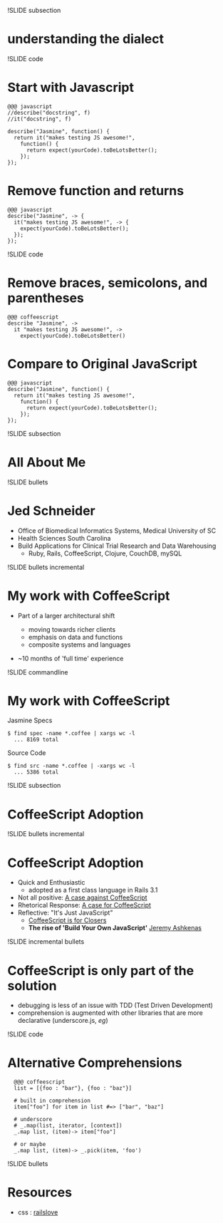 !SLIDE subsection
# understanding the dialect

!SLIDE code
# Start with Javascript
    @@@ javascript
    //describe("docstring", f)
    //it("docstring", f)

    describe("Jasmine", function() {
      return it("makes testing JS awesome!",
        function() {
          return expect(yourCode).toBeLotsBetter();
        });
    });

# Remove function and returns
    @@@ javascript
    describe("Jasmine", -> {
      it("makes testing JS awesome!", -> {
        expect(yourCode).toBeLotsBetter();
      });
    });

!SLIDE code
# Remove braces, semicolons, and parentheses
    @@@ coffeescript
    describe "Jasmine", ->
      it "makes testing JS awesome!", ->
        expect(yourCode).toBeLotsBetter()

# Compare to Original JavaScript
    @@@ javascript
    describe("Jasmine", function() {
      return it("makes testing JS awesome!",
        function() {
          return expect(yourCode).toBeLotsBetter();
        });
    });

!SLIDE subsection

# All About Me #

!SLIDE bullets

# Jed Schneider #
* Office of Biomedical Informatics Systems, Medical University of SC
* Health Sciences South Carolina
* Build Applications for Clinical Trial Research and Data Warehousing 
  * Ruby, Rails, CoffeeScript, Clojure, CouchDB, mySQL

!SLIDE bullets incremental
# My work with CoffeeScript #
* Part of a larger architectural shift
  * moving towards richer clients
  * emphasis on data and functions
  * composite systems and languages

* ~10 months of 'full time' experience

!SLIDE commandline
# My work with CoffeeScript #

Jasmine Specs

    $ find spec -name *.coffee | xargs wc -l
      ... 8169 total

Source Code

    $ find src -name *.coffee | -xargs wc -l
      ... 5386 total

!SLIDE subsection
# CoffeeScript Adoption #

!SLIDE bullets incremental
# CoffeeScript Adoption #

* Quick and Enthusiastic
  * adopted as a first class language in Rails 3.1
* Not all positive: [A case against CoffeeScript](http://ryanflorence.com/2011/2012/case-against-coffeescript/)
* Rhetorical Response: [A case for CoffeeScript](http://www.codethinked.com/a-case-for-using-coffeescript)
* Reflective: "It's Just JavaScript"
  * [CoffeeScript is for Closers](http://userinexperience.com/?p=732)
  * **The rise of 'Build Your Own JavaScript'** [Jeremy Ashkenas](http://www.infoq.com/presentations/CoffeeScript)

!SLIDE incremental bullets
# CoffeeScript is only part of the solution #
  * debugging is less of an issue with TDD (Test Driven Development)
  * comprehension is augmented with other libraries that are more declarative (underscore.js, _eg_)

!SLIDE code
# Alternative Comprehensions

      @@@ coffeescript
      list = [{foo : "bar"}, {foo : "baz"}]
      
      # built in comprehension 
      item["foo"] for item in list #=> ["bar", "baz"]
      
      # underscore
      # _.map(list, iterator, [context])
      _.map list, (item)-> item["foo"]
      
      # or maybe
      _.map list, (item)-> _.pick(item, 'foo')

!SLIDE bullets

# Resources #

* css : [railslove](http://github.com/railslove)